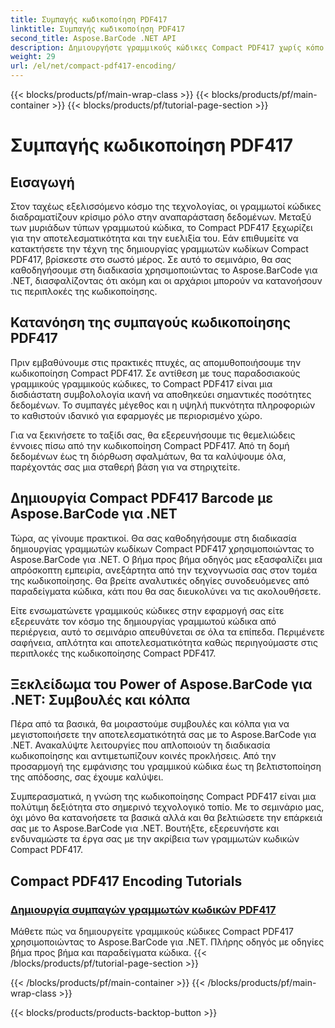```yaml
---
title: Συμπαγής κωδικοποίηση PDF417
linktitle: Συμπαγής κωδικοποίηση PDF417
second_title: Aspose.BarCode .NET API
description: Δημιουργήστε γραμμικούς κώδικες Compact PDF417 χωρίς κόπο με το Aspose.BarCode για .NET. Ακολουθήστε τον βήμα προς βήμα οδηγό μας για αποτελεσματική κωδικοποίηση, με παραδείγματα κώδικα.
weight: 29
url: /el/net/compact-pdf417-encoding/
---
```


{{< blocks/products/pf/main-wrap-class >}}
{{< blocks/products/pf/main-container >}}
{{< blocks/products/pf/tutorial-page-section >}}

# Συμπαγής κωδικοποίηση PDF417


## Εισαγωγή

Στον ταχέως εξελισσόμενο κόσμο της τεχνολογίας, οι γραμμωτοί κώδικες διαδραματίζουν κρίσιμο ρόλο στην αναπαράσταση δεδομένων. Μεταξύ των μυριάδων τύπων γραμμωτού κώδικα, το Compact PDF417 ξεχωρίζει για την αποτελεσματικότητα και την ευελιξία του. Εάν επιθυμείτε να κατακτήσετε την τέχνη της δημιουργίας γραμμωτών κωδίκων Compact PDF417, βρίσκεστε στο σωστό μέρος. Σε αυτό το σεμινάριο, θα σας καθοδηγήσουμε στη διαδικασία χρησιμοποιώντας το Aspose.BarCode για .NET, διασφαλίζοντας ότι ακόμη και οι αρχάριοι μπορούν να κατανοήσουν τις περιπλοκές της κωδικοποίησης.

## Κατανόηση της συμπαγούς κωδικοποίησης PDF417

Πριν εμβαθύνουμε στις πρακτικές πτυχές, ας απομυθοποιήσουμε την κωδικοποίηση Compact PDF417. Σε αντίθεση με τους παραδοσιακούς γραμμικούς γραμμικούς κώδικες, το Compact PDF417 είναι μια δισδιάστατη συμβολολογία ικανή να αποθηκεύει σημαντικές ποσότητες δεδομένων. Το συμπαγές μέγεθος και η υψηλή πυκνότητα πληροφοριών το καθιστούν ιδανικό για εφαρμογές με περιορισμένο χώρο.

Για να ξεκινήσετε το ταξίδι σας, θα εξερευνήσουμε τις θεμελιώδεις έννοιες πίσω από την κωδικοποίηση Compact PDF417. Από τη δομή δεδομένων έως τη διόρθωση σφαλμάτων, θα τα καλύψουμε όλα, παρέχοντάς σας μια σταθερή βάση για να στηριχτείτε.

## Δημιουργία Compact PDF417 Barcode με Aspose.BarCode για .NET

Τώρα, ας γίνουμε πρακτικοί. Θα σας καθοδηγήσουμε στη διαδικασία δημιουργίας γραμμωτών κωδίκων Compact PDF417 χρησιμοποιώντας το Aspose.BarCode για .NET. Ο βήμα προς βήμα οδηγός μας εξασφαλίζει μια απρόσκοπτη εμπειρία, ανεξάρτητα από την τεχνογνωσία σας στον τομέα της κωδικοποίησης. Θα βρείτε αναλυτικές οδηγίες συνοδευόμενες από παραδείγματα κώδικα, κάτι που θα σας διευκολύνει να τις ακολουθήσετε.

Είτε ενσωματώνετε γραμμικούς κώδικες στην εφαρμογή σας είτε εξερευνάτε τον κόσμο της δημιουργίας γραμμωτού κώδικα από περιέργεια, αυτό το σεμινάριο απευθύνεται σε όλα τα επίπεδα. Περιμένετε σαφήνεια, απλότητα και αποτελεσματικότητα καθώς περιηγούμαστε στις περιπλοκές της κωδικοποίησης Compact PDF417.

## Ξεκλείδωμα του Power of Aspose.BarCode για .NET: Συμβουλές και κόλπα

Πέρα από τα βασικά, θα μοιραστούμε συμβουλές και κόλπα για να μεγιστοποιήσετε την αποτελεσματικότητά σας με το Aspose.BarCode για .NET. Ανακαλύψτε λειτουργίες που απλοποιούν τη διαδικασία κωδικοποίησης και αντιμετωπίζουν κοινές προκλήσεις. Από την προσαρμογή της εμφάνισης του γραμμικού κώδικα έως τη βελτιστοποίηση της απόδοσης, σας έχουμε καλύψει.

Συμπερασματικά, η γνώση της κωδικοποίησης Compact PDF417 είναι μια πολύτιμη δεξιότητα στο σημερινό τεχνολογικό τοπίο. Με το σεμινάριο μας, όχι μόνο θα κατανοήσετε τα βασικά αλλά και θα βελτιώσετε την επάρκειά σας με το Aspose.BarCode για .NET. Βουτήξτε, εξερευνήστε και ενδυναμώστε τα έργα σας με την ακρίβεια των γραμμωτών κωδικών Compact PDF417.

## Compact PDF417 Encoding Tutorials
### [Δημιουργία συμπαγών γραμμωτών κωδικών PDF417](./compact-pdf417-basic-configuration/)
Μάθετε πώς να δημιουργείτε γραμμικούς κώδικες Compact PDF417 χρησιμοποιώντας το Aspose.BarCode για .NET. Πλήρης οδηγός με οδηγίες βήμα προς βήμα και παραδείγματα κώδικα.
{{< /blocks/products/pf/tutorial-page-section >}}

{{< /blocks/products/pf/main-container >}}
{{< /blocks/products/pf/main-wrap-class >}}

{{< blocks/products/products-backtop-button >}}
